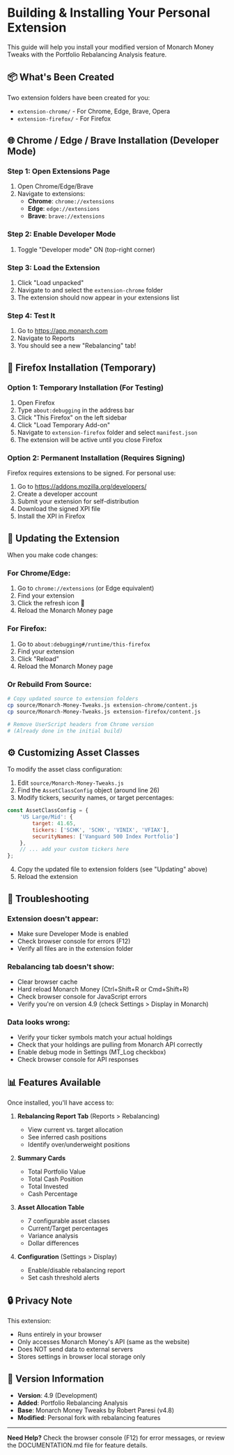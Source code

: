 # Building & Installing Your Personal Extension

This guide will help you install your modified version of Monarch Money Tweaks with the Portfolio Rebalancing Analysis feature.

## 📦 What's Been Created

Two extension folders have been created for you:
- `extension-chrome/` - For Chrome, Edge, Brave, Opera
- `extension-firefox/` - For Firefox

## 🌐 Chrome / Edge / Brave Installation (Developer Mode)

### Step 1: Open Extensions Page
1. Open Chrome/Edge/Brave
2. Navigate to extensions:
   - **Chrome**: `chrome://extensions`
   - **Edge**: `edge://extensions`
   - **Brave**: `brave://extensions`

### Step 2: Enable Developer Mode
1. Toggle "Developer mode" ON (top-right corner)

### Step 3: Load the Extension
1. Click "Load unpacked"
2. Navigate to and select the `extension-chrome` folder
3. The extension should now appear in your extensions list

### Step 4: Test It
1. Go to https://app.monarch.com
2. Navigate to Reports
3. You should see a new "Rebalancing" tab!

## 🦊 Firefox Installation (Temporary)

### Option 1: Temporary Installation (For Testing)
1. Open Firefox
2. Type `about:debugging` in the address bar
3. Click "This Firefox" on the left sidebar
4. Click "Load Temporary Add-on"
5. Navigate to `extension-firefox` folder and select `manifest.json`
6. The extension will be active until you close Firefox

### Option 2: Permanent Installation (Requires Signing)
Firefox requires extensions to be signed. For personal use:
1. Go to https://addons.mozilla.org/developers/
2. Create a developer account
3. Submit your extension for self-distribution
4. Download the signed XPI file
5. Install the XPI in Firefox

## 🔄 Updating the Extension

When you make code changes:

### For Chrome/Edge:
1. Go to `chrome://extensions` (or Edge equivalent)
2. Find your extension
3. Click the refresh icon 🔄
4. Reload the Monarch Money page

### For Firefox:
1. Go to `about:debugging#/runtime/this-firefox`
2. Find your extension
3. Click "Reload"
4. Reload the Monarch Money page

### Or Rebuild From Source:
```bash
# Copy updated source to extension folders
cp source/Monarch-Money-Tweaks.js extension-chrome/content.js
cp source/Monarch-Money-Tweaks.js extension-firefox/content.js

# Remove UserScript headers from Chrome version
# (Already done in the initial build)
```

## ⚙️ Customizing Asset Classes

To modify the asset class configuration:

1. Edit `source/Monarch-Money-Tweaks.js`
2. Find the `AssetClassConfig` object (around line 26)
3. Modify tickers, security names, or target percentages:

```javascript
const AssetClassConfig = {
    'US Large/Mid': {
        target: 41.65,
        tickers: ['SCHK', 'SCHX', 'VINIX', 'VFIAX'],
        securityNames: ['Vanguard 500 Index Portfolio']
    },
    // ... add your custom tickers here
};
```

4. Copy the updated file to extension folders (see "Updating" above)
5. Reload the extension

## 🐛 Troubleshooting

### Extension doesn't appear:
- Make sure Developer Mode is enabled
- Check browser console for errors (F12)
- Verify all files are in the extension folder

### Rebalancing tab doesn't show:
- Clear browser cache
- Hard reload Monarch Money (Ctrl+Shift+R or Cmd+Shift+R)
- Check browser console for JavaScript errors
- Verify you're on version 4.9 (check Settings > Display in Monarch)

### Data looks wrong:
- Verify your ticker symbols match your actual holdings
- Check that your holdings are pulling from Monarch API correctly
- Enable debug mode in Settings (MT_Log checkbox)
- Check browser console for API responses

## 📊 Features Available

Once installed, you'll have access to:

1. **Rebalancing Report Tab** (Reports > Rebalancing)
   - View current vs. target allocation
   - See inferred cash positions
   - Identify over/underweight positions

2. **Summary Cards**
   - Total Portfolio Value
   - Total Cash Position
   - Total Invested
   - Cash Percentage

3. **Asset Allocation Table**
   - 7 configurable asset classes
   - Current/Target percentages
   - Variance analysis
   - Dollar differences

4. **Configuration** (Settings > Display)
   - Enable/disable rebalancing report
   - Set cash threshold alerts

## 🔒 Privacy Note

This extension:
- Runs entirely in your browser
- Only accesses Monarch Money's API (same as the website)
- Does NOT send data to external servers
- Stores settings in browser local storage only

## 📝 Version Information

- **Version**: 4.9 (Development)
- **Added**: Portfolio Rebalancing Analysis
- **Base**: Monarch Money Tweaks by Robert Paresi (v4.8)
- **Modified**: Personal fork with rebalancing features

---

**Need Help?** Check the browser console (F12) for error messages, or review the DOCUMENTATION.md file for feature details.
